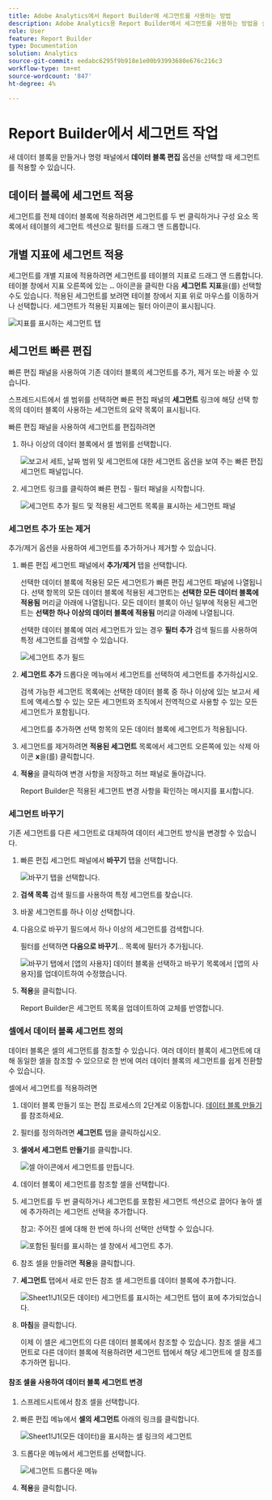 ```yaml
---
title: Adobe Analytics에서 Report Builder에 세그먼트를 사용하는 방법
description: Adobe Analytics용 Report Builder에서 세그먼트를 사용하는 방법을 설명합니다
role: User
feature: Report Builder
type: Documentation
solution: Analytics
source-git-commit: eedabc6295f9b918e1e00b93993680e676c216c3
workflow-type: tm+mt
source-wordcount: '847'
ht-degree: 4%

---
```


# Report Builder에서 세그먼트 작업

새 데이터 블록을 만들거나 명령 패널에서 **데이터 블록 편집** 옵션을 선택할 때 세그먼트를 적용할 수 있습니다.

## 데이터 블록에 세그먼트 적용

세그먼트를 전체 데이터 블록에 적용하려면 세그먼트를 두 번 클릭하거나 구성 요소 목록에서 테이블의 세그먼트 섹션으로 필터를 드래그 앤 드롭합니다.

## 개별 지표에 세그먼트 적용

세그먼트를 개별 지표에 적용하려면 세그먼트를 테이블의 지표로 드래그 앤 드롭합니다. 테이블 창에서 지표 오른쪽에 있는 **..** 아이콘을 클릭한 다음 **세그먼트 지표**&#x200B;을(를) 선택할 수도 있습니다. 적용된 세그먼트를 보려면 테이블 창에서 지표 위로 마우스를 이동하거나 선택합니다. 세그먼트가 적용된 지표에는 필터 아이콘이 표시됩니다.

![지표를 표시하는 세그먼트 탭](./assets/filter_by.png)

## 세그먼트 빠른 편집

빠른 편집 패널을 사용하여 기존 데이터 블록의 세그먼트를 추가, 제거 또는 바꿀 수 있습니다.

스프레드시트에서 셀 범위를 선택하면 빠른 편집 패널의 **세그먼트** 링크에 해당 선택 항목의 데이터 블록이 사용하는 세그먼트의 요약 목록이 표시됩니다.

빠른 편집 패널을 사용하여 세그먼트를 편집하려면

1. 하나 이상의 데이터 블록에서 셀 범위를 선택합니다.

   ![보고서 세트, 날짜 범위 및 세그먼트에 대한 세그먼트 옵션을 보여 주는 빠른 편집 세그먼트 패널입니다.](./assets/select_multiple_dbs.png)

1. 세그먼트 링크를 클릭하여 빠른 편집 - 필터 패널을 시작합니다.

   ![세그먼트 추가 필드 및 적용된 세그먼트 목록을 표시하는 세그먼트 패널](./assets/quick_edit_filters.png)

### 세그먼트 추가 또는 제거

추가/제거 옵션을 사용하여 세그먼트를 추가하거나 제거할 수 있습니다.

1. 빠른 편집 세그먼트 패널에서 **추가/제거** 탭을 선택합니다.

   선택한 데이터 블록에 적용된 모든 세그먼트가 빠른 편집 세그먼트 패널에 나열됩니다. 선택 항목의 모든 데이터 블록에 적용된 세그먼트는 **선택한 모든 데이터 블록에 적용됨** 머리글 아래에 나열됩니다. 모든 데이터 블록이 아닌 일부에 적용된 세그먼트는 **선택한 하나 이상의 데이터 블록에 적용됨** 머리글 아래에 나열됩니다.

   선택한 데이터 블록에 여러 세그먼트가 있는 경우 **필터 추가** 검색 필드를 사용하여 특정 세그먼트를 검색할 수 있습니다.

   ![세그먼트 추가 필드](./assets/add_filter.png)

1. **세그먼트 추가** 드롭다운 메뉴에서 세그먼트를 선택하여 세그먼트를 추가하십시오.

   검색 가능한 세그먼트 목록에는 선택한 데이터 블록 중 하나 이상에 있는 보고서 세트에 액세스할 수 있는 모든 세그먼트와 조직에서 전역적으로 사용할 수 있는 모든 세그먼트가 포함됩니다.

   세그먼트를 추가하면 선택 항목의 모든 데이터 블록에 세그먼트가 적용됩니다.

1. 세그먼트를 제거하려면 **적용된 세그먼트** 목록에서 세그먼트 오른쪽에 있는 삭제 아이콘 **x**&#x200B;을(를) 클릭합니다.

1. **적용**&#x200B;을 클릭하여 변경 사항을 저장하고 허브 패널로 돌아갑니다.

   Report Builder은 적용된 세그먼트 변경 사항을 확인하는 메시지를 표시합니다.

### 세그먼트 바꾸기

기존 세그먼트를 다른 세그먼트로 대체하여 데이터 세그먼트 방식을 변경할 수 있습니다.

1. 빠른 편집 세그먼트 패널에서 **바꾸기** 탭을 선택합니다.

   ![바꾸기 탭을 선택합니다.](./assets/replace_filter.png)

1. **검색 목록** 검색 필드를 사용하여 특정 세그먼트를 찾습니다.

1. 바꿀 세그먼트를 하나 이상 선택합니다.

1. 다음으로 바꾸기 필드에서 하나 이상의 세그먼트를 검색합니다.

   필터를 선택하면 **다음으로 바꾸기**... 목록에 필터가 추가됩니다.

   ![바꾸기 탭에서 [앱의 사용자] 데이터 블록을 선택하고 바꾸기 목록에서 [앱의 사용자]를 업데이트하여 수정했습니다.](./assets/replace_screen_new.png)

1. **적용**&#x200B;을 클릭합니다.

   Report Builder은 세그먼트 목록을 업데이트하여 교체를 반영합니다.

### 셀에서 데이터 블록 세그먼트 정의

데이터 블록은 셀의 세그먼트를 참조할 수 있습니다. 여러 데이터 블록이 세그먼트에 대해 동일한 셀을 참조할 수 있으므로 한 번에 여러 데이터 블록의 세그먼트를 쉽게 전환할 수 있습니다.

셀에서 세그먼트를 적용하려면

1. 데이터 블록 만들기 또는 편집 프로세스의 2단계로 이동합니다. [데이터 블록 만들기](./create-a-data-block.md)를 참조하세요.
1. 필터를 정의하려면 **세그먼트** 탭을 클릭하십시오.
1. **셀에서 세그먼트 만들기**&#x200B;를 클릭합니다.

   ![셀 아이콘에서 세그먼트를 만듭니다.](./assets/create-filter-from-cell.png)

1. 데이터 블록이 세그먼트를 참조할 셀을 선택합니다.

1. 세그먼트를 두 번 클릭하거나 세그먼트를 포함된 세그먼트 섹션으로 끌어다 놓아 셀에 추가하려는 세그먼트 선택을 추가합니다.

   참고: 주어진 셀에 대해 한 번에 하나의 선택만 선택할 수 있습니다.

   ![포함된 필터를 표시하는 셀 창에서 세그먼트 추가.](./assets/select-filters.png)

1. 참조 셀을 만들려면 **적용**&#x200B;을 클릭합니다.

1. **세그먼트** 탭에서 새로 만든 참조 셀 세그먼트를 데이터 블록에 추가합니다.

   ![Sheet1!J1(모든 데이터) 세그먼트를 표시하는 세그먼트 탭이 표에 추가되었습니다.](./assets/reference-cell-filter.png)

1. **마침**&#x200B;을 클릭합니다.

   이제 이 셀은 세그먼트의 다른 데이터 블록에서 참조할 수 있습니다. 참조 셀을 세그먼트로 다른 데이터 블록에 적용하려면 세그먼트 탭에서 해당 세그먼트에 셀 참조를 추가하면 됩니다.

#### 참조 셀을 사용하여 데이터 블록 세그먼트 변경

1. 스프레드시트에서 참조 셀을 선택합니다.

1. 빠른 편집 메뉴에서 **셀의 세그먼트** 아래의 링크를 클릭합니다.

   ![Sheet1!J1(모든 데이터)을 표시하는 셀 링크의 세그먼트](./assets/filters-from-cell-link.png)

1. 드롭다운 메뉴에서 세그먼트를 선택합니다.

   ![세그먼트 드롭다운 메뉴](./assets/filter-drop-down.png)

1. **적용**&#x200B;을 클릭합니다.
